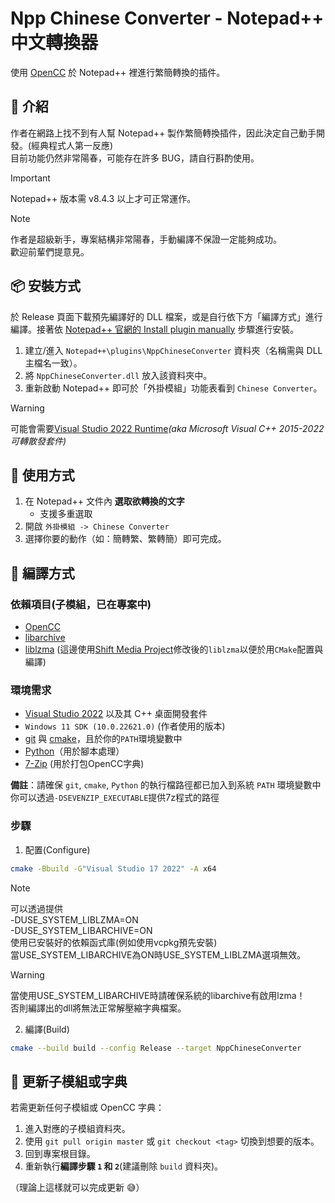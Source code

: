 # Npp Chinese Converter - Notepad++ 中文轉換器

使用 [OpenCC](https://github.com/BYVoid/OpenCC) 於 Notepad++ 裡進行繁簡轉換的插件。


## 📖 介紹

作者在網路上找不到有人幫 Notepad++ 製作繁簡轉換插件，因此決定自己動手開發。(經典程式人第一反應)  
目前功能仍然非常陽春，可能存在許多 BUG，請自行斟酌使用。

> [!IMPORTANT]  
> Notepad++ 版本需 v8.4.3 以上才可正常運作。  

> [!NOTE]  
> 作者是超級新手，專案結構非常陽春，手動編譯不保證一定能夠成功。  
> 歡迎前輩們提意見。

## 📦 安裝方式

於 Release 頁面下載預先編譯好的 DLL 檔案，或是自行依下方「編譯方式」進行編譯。接著依 [Notepad++ 官網的 Install plugin manually](https://npp-user-manual.org/docs/plugins/#install-plugin-manually) 步驟進行安裝。

1. 建立/進入 `Notepad++\plugins\NppChineseConverter` 資料夾（名稱需與 DLL 主檔名一致）。
2. 將 `NppChineseConverter.dll` 放入該資料夾中。
3. 重新啟動 Notepad++ 即可於「外掛模組」功能表看到 `Chinese Converter`。

> [!WARNING]  
> 可能會需要[Visual Studio 2022 Runtime](https://learn.microsoft.com/zh-tw/cpp/windows/latest-supported-vc-redist?view=msvc-170#visual-studio-2015-2022)*(aka Microsoft Visual C++ 2015-2022 可轉散發套件)*


## 🚀 使用方式

1. 在 Notepad++ 文件內 **選取欲轉換的文字**  
   - 支援多重選取
2. 開啟 `外掛模組 -> Chinese Converter`  
3. 選擇你要的動作（如：簡轉繁、繁轉簡）即可完成。  

## 🔨 編譯方式

### 依賴項目(子模組，已在專案中)
- [OpenCC](https://github.com/BYVoid/OpenCC)
- [libarchive](https://github.com/libarchive/libarchive)
- [liblzma](https://github.com/ShiftMediaProject/liblzma) (這邊使用[Shift Media Project](https://github.com/ShiftMediaProject)修改後的`liblzma`以便於用`CMake`配置與編譯)

### 環境需求
- [Visual Studio 2022](https://visualstudio.microsoft.com/) 以及其 C++ 桌面開發套件
- `Windows 11 SDK (10.0.22621.0)` (作者使用的版本)  
- [git](https://git-scm.com/downloads/win) 與 [cmake](https://cmake.org/)，且於你的`PATH`環境變數中
- [Python](https://www.python.org/)（用於腳本處理）
- [7-Zip](https://www.7-zip.org/) (用於打包OpenCC字典)

**備註**：請確保 `git`, `cmake`, `Python` 的執行檔路徑都已加入到系統 `PATH` 環境變數中  
你可以透過`-DSEVENZIP_EXECUTABLE`提供7z程式的路徑

### 步驟
1. 配置(Configure)  
```bash
cmake -Bbuild -G"Visual Studio 17 2022" -A x64
```
> [!NOTE]  
> 可以透過提供  
> -DUSE_SYSTEM_LIBLZMA=ON  
> -DUSE_SYSTEM_LIBARCHIVE=ON  
> 使用已安裝好的依賴函式庫(例如使用vcpkg預先安裝)  
> 當USE_SYSTEM_LIBARCHIVE為ON時USE_SYSTEM_LIBLZMA選項無效。

> [!WARNING]  
> 當使用USE_SYSTEM_LIBARCHIVE時請確保系統的libarchive有啟用lzma！  
> 否則編譯出的dll將無法正常解壓縮字典檔案。
2. 編譯(Build)
```bash
cmake --build build --config Release --target NppChineseConverter
```

## 🔄 更新子模組或字典
若需更新任何子模組或 OpenCC 字典：
  1. 進入對應的子模組資料夾。
  2. 使用 `git pull origin master` 或 `git checkout <tag>` 切換到想要的版本。
  3. 回到專案根目錄。
  4. 重新執行**編譯步驟 `1` 和 `2`**(建議刪除 `build` 資料夾)。  
  
  （理論上這樣就可以完成更新 😅）

